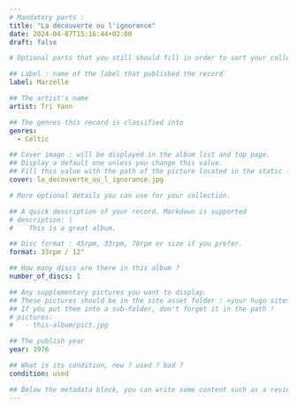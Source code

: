 ```yaml
---
# Mandatory parts :
title: "La découverte ou l'ignorance"
date: 2024-04-07T15:16:44+02:00
draft: false

# Optional parts that you still should fill in order to sort your collection

## Label : name of the label that published the record
label: Marzelle

## The artist's name
artist: Tri Yann

## The genres this record is classified into
genres:
  - Celtic

## Cover image : will be displayed in the album list and top page.
## Display a default one unless you change this value.
## Fill this value with the path of the picture located in the static folder
cover: la_decouverte_ou_l_ignorance.jpg

# More optional details you can use for your collection.

## A quick description of your record. Markdown is supported
# description: |
#    This is a great album.

## Disc format : 45rpm, 33rpm, 78rpm or size if you prefer.
format: 33rpm / 12"

## How many discs are there in this album ?
number_of_discs: 1

## Any supplementary pictures you want to display.
## These pictures should be in the site asset folder : <your hugo site>/static
## If you put them into a sub-folder, don't forget it in the path !
# pictures:
#   - this-album/pict.jpg

## The publish year
year: 1976

## What is its condition, new ? used ? bad ?
condition: used

## Below the metadata block, you can write some content such as a review or anything else you want. It'll be displayed in the album page.
---
```

